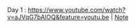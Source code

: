 Day 1 : https://www.youtube.com/watch?v=aJVqG7bAlOQ&feature=youtu.be | [Note](https://github.com/UEMK-CS-2019/Classes-YT-link/blob/main/AI%20ML%20Lab/Notes/AI%20ML%20Advanced%20Lab_Day%201.pdf)
